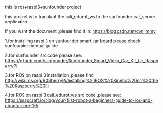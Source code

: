 this is ros+raspi3+sunfounder project 

this project is to tranplant the cali_edurot_ws to the sunfounder cali_server application.

If you want the  document ,please find it in:
https://blog.csdn.net/conjimmy

1.for installing raspi 3 on sunfounder smart car board please check sunfounder menual guilde

2.for sunfounder src code please see:
https://github.com/sunfounder/Sunfounder_Smart_Video_Car_Kit_for_RaspberryPi

3.for ROS on raspi 3 installation ,please find:
http://wiki.ros.org/ROSberryPi/Installing%20ROS%20Kinetic%20on%20the%20Raspberry%20Pi

4.for ROS on raspi 3 cali_edurot_ws src code ,please see:
https://snapcraft.io/blog/your-first-robot-a-beginners-guide-to-ros-and-ubuntu-core-1-5
